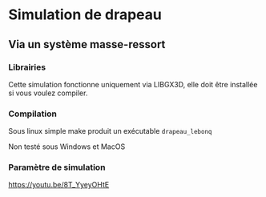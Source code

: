 # Simulation de drapeau
## Via un système masse-ressort

### Librairies

Cette simulation fonctionne uniquement via LIBGX3D, elle doit être installée si vous voulez compiler.

### Compilation

Sous linux simple make produit un exécutable `drapeau_lebonq`

Non testé sous Windows et MacOS

### Paramètre de simulation

https://youtu.be/8T_YyeyOHtE